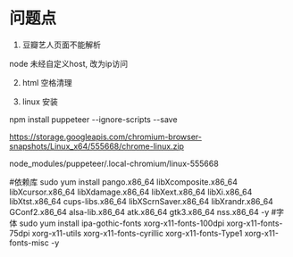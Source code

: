 # 问题点

1. 豆瓣艺人页面不能解析

node 未经自定义host, 改为ip访问

2. html 空格清理

3. linux 安装

npm install puppeteer --ignore-scripts --save

https://storage.googleapis.com/chromium-browser-snapshots/Linux_x64/555668/chrome-linux.zip

node_modules/puppeteer/.local-chromium/linux-555668

#依赖库
sudo yum install pango.x86_64 libXcomposite.x86_64 libXcursor.x86_64 libXdamage.x86_64 libXext.x86_64 libXi.x86_64 libXtst.x86_64 cups-libs.x86_64 libXScrnSaver.x86_64 libXrandr.x86_64 GConf2.x86_64 alsa-lib.x86_64 atk.x86_64 gtk3.x86_64 nss.x86_64 -y
#字体
sudo yum install ipa-gothic-fonts xorg-x11-fonts-100dpi xorg-x11-fonts-75dpi xorg-x11-utils xorg-x11-fonts-cyrillic xorg-x11-fonts-Type1 xorg-x11-fonts-misc -y